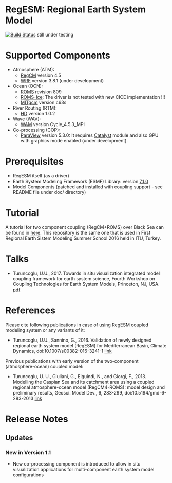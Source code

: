 RegESM: **Reg**ional **E**arth **S**ystem **M**odel
======

[![Build Status](https://travis-ci.org/uturuncoglu/RegESM.svg?branch=master)](https://travis-ci.org/uturuncoglu/RegESM) still under testing

Supported Components
====================

* Atmosphere (ATM):
    * [RegCM](http://gforge.ictp.it/gf/project/regcm/) version 4.5 
    * [WRF](http://www2.mmm.ucar.edu/wrf/users/download/get_source.html) version 3.8.1 (under development)
* Ocean (OCN): 
    * [ROMS](http://www.myroms.org) revision 809
    * [ROMS-Ice](https://github.com/kshedstrom/roms): The driver is not tested with new CICE implementation !!!
    * [MITgcm](http://mitgcm.org/download/) version c63s 
* River Routing (RTM): 
    * [HD](http://www.mpimet.mpg.de/en/science/the-land-in-the-earth-system/terrestrial-hydrology/hd-model.html) version 1.0.2
* Wave (WAV):
    * [WAM](http://journals.ametsoc.org/doi/pdf/10.1175/1520-0485(1988)018%3C1775:TWMTGO%3E2.0.CO%3B2) version Cycle_4.5.3\_MPI
* Co-processing (COP):
    * [ParaView](http://www.paraview.org) version 5.3.0: It requires [Catalyst](http://www.paraview.org/in-situ/) module and also GPU with graphics mode enabled (under development).

Prerequisites
=============

* RegESM itself (as a driver)
* Earth System Modeling Framework (ESMF) Library: version [7.1.0](http://www.earthsystemmodeling.org/download/data/releases.shtml#v7_1_0)
* Model Components (patched and installed with coupling support - see README file under doc/ directory)

Tutorial
========

A tutorial for two component coupling (RegCM+ROMS) over Black Sea can be found in [here](https://github.com/uturuncoglu/summer_school-resm_2016). This repository is the same one that is used in First Regional Earth Sistem Modeling Summer School 2016 held in ITU, Turkey.

Talks
=====

* Turuncoglu, U.U., 2017. Towards in situ visualization integrated model coupling framework for earth system science, Fourth Workshop on Coupling Technologies for Earth System Models, Princeton, NJ, USA. [pdf](https://www.earthsystemcog.org/projects/cw2017/program)

References
=============

Please cite following publications in case of using RegESM coupled modeling system or any variants of it: 

* Turuncoglu, U.U., Sannino, G., 2016. Validation of newly designed regional earth system model (RegESM) for Mediterranean Basin, Climate Dynamics, doi:10.1007/s00382-016-3241-1 [link](http://link.springer.com/article/10.1007/s00382-016-3241-1)

Previous publications with early version of the two-component (atmosphere-ocean) coupled model:

* Turuncoglu, U. U., Giuliani, G., Elguindi, N., and Giorgi, F., 2013. Modelling the Caspian Sea and its catchment area using a coupled regional atmosphere-ocean model (RegCM4-ROMS): model design and preliminary results, Geosci. Model Dev., 6, 283-299, doi:10.5194/gmd-6-283-2013 [link](http://www.geosci-model-dev.net/6/283/2013/)

Release Notes
=============
## Updates
### New in Version 1.1
* New co-processing component is introduced to allow in situ visualization applications for multi-component earth system model configurations
